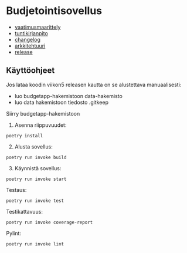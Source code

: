 # Budjetointisovellus
- [vaatimusmaarittely](https://github.com/eerolasi/ot-harjoitustyo/blob/master/budgetapp/dokumentaatio/vaatimusmaarittely.md)  
- [tuntikirjanpito](https://github.com/eerolasi/ot-harjoitustyo/blob/master/budgetapp/dokumentaatio/tuntikirjanpito.md)  
- [changelog](https://github.com/eerolasi/ot-harjoitustyo/blob/master/budgetapp/dokumentaatio/changelog.md)
- [arkkitehtuuri](https://github.com/eerolasi/ot-harjoitustyo/blob/master/budgetapp/dokumentaatio/arkkitehtuuri.md)
- [release](https://github.com/eerolasi/ot-harjoitustyo/releases/tag/viikko5)
## Käyttöohjeet

Jos lataa koodin viikon5 releasen kautta on se alustettava manuaalisesti:
- luo budgetapp-hakemistoon data-hakemisto
- luo data hakemistoon tiedosto .gitkeep

Siirry budgetapp-hakemistoon
1. Asenna riippuvuudet:  

```
poetry install
```
2. Alusta sovellus:
``` 
poetry run invoke build
```
3. Käynnistä sovellus:
```
poetry run invoke start
```

Testaus:
```
poetry run invoke test 
```
Testikattavuus:
```
poetry run invoke coverage-report
```
Pylint:
```
poetry run invoke lint
```


